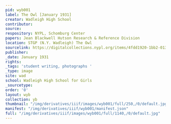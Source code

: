 ```yaml
---
pid: wyb001
label: The Owl [January 1931]
creator: Wadleigh High School
contributor:
source:
respository: NYPL, Schomburg Center
papers: Jean Blackwell Hutson Research & Reference Division
location: STGP (N.Y. Wadleigh) The Owl
sourcelink: https://digitalcollections.nypl.org/items/4fdd1920-1bb2-0134-2ee8-00505686a51c
publisher:
_date: January 1931
rights:
_tags: 'student writing, photographs '
_type: image
site: wad
school: Wadleigh High School for Girls
_sourcetype:
order: '0'
layout: wyb
collection: yb
thumbnail: "/img/derivatives/iiif/images/wyb001/full/250,/0/default.jpg"
manifest: "/img/derivatives/iiif/wyb001/manifest.json"
full: "/img/derivatives/iiif/images/wyb001/full/1140,/0/default.jpg"
---
```

